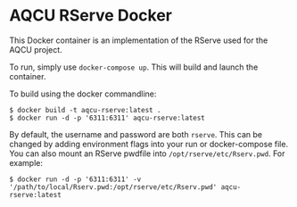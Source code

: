 # AQCU RServe Docker

This Docker container is an implementation of the RServe used for the AQCU project.

To run, simply use `docker-compose up`. This will build and launch the container.

To build using the docker commandline:
```
$ docker build -t aqcu-rserve:latest .
$ docker run -d -p '6311:6311' aqcu-rserve:latest
```

By default, the username and password are both `rserve`. This can be changed by
adding environment flags into your run or docker-compose file. You can also mount
an RServe pwdfile into `/opt/rserve/etc/Rserv.pwd`. For example:

`$ docker run -d -p '6311:6311' -v '/path/to/local/Rserv.pwd:/opt/rserve/etc/Rserv.pwd' aqcu-rserve:latest`
